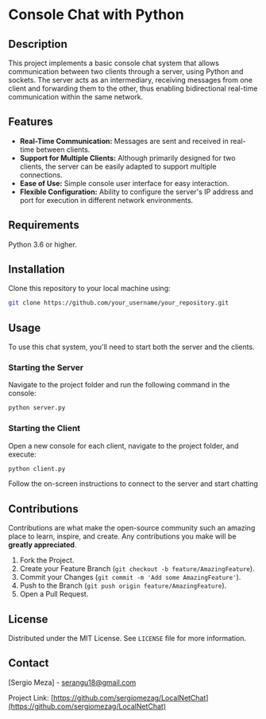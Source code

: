 # Console Chat with Python

## Description

This project implements a basic console chat system that allows communication between two clients through a server, using Python and sockets. The server acts as an intermediary, receiving messages from one client and forwarding them to the other, thus enabling bidirectional real-time communication within the same network.

## Features

- **Real-Time Communication:** Messages are sent and received in real-time between clients.
- **Support for Multiple Clients:** Although primarily designed for two clients, the server can be easily adapted to support multiple connections.
- **Ease of Use:** Simple console user interface for easy interaction.
- **Flexible Configuration:** Ability to configure the server's IP address and port for execution in different network environments.

## Requirements

Python 3.6 or higher.

## Installation

Clone this repository to your local machine using:

```bash
git clone https://github.com/your_username/your_repository.git
````
## Usage

To use this chat system, you'll need to start both the server and the clients.

### Starting the Server

Navigate to the project folder and run the following command in the console:

```bash
python server.py
````

### Starting the Client

Open a new console for each client, navigate to the project folder, and execute:

```bash
python client.py
````

Follow the on-screen instructions to connect to the server and start chatting

## Contributions

Contributions are what make the open-source community such an amazing place to learn, inspire, and create. Any contributions you make will be **greatly appreciated**.

1. Fork the Project.
2. Create your Feature Branch (`git checkout -b feature/AmazingFeature`).
3. Commit your Changes (`git commit -m 'Add some AmazingFeature'`).
4. Push to the Branch (`git push origin feature/AmazingFeature`).
5. Open a Pull Request.

## License

Distributed under the MIT License. See `LICENSE` file for more information.

## Contact

[Sergio Meza] - serangu18@gmail.com

Project Link: [https://github.com/sergiomezag/LocalNetChat](https://github.com/sergiomezag/LocalNetChat)
